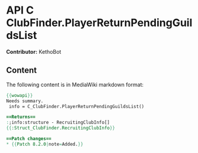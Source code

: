 # API C ClubFinder.PlayerReturnPendingGuildsList

**Contributor:** KethoBot

## Content

The following content is in MediaWiki markdown format:

```mediawiki
{{wowapi}}
Needs summary.
 info = C_ClubFinder.PlayerReturnPendingGuildsList()

==Returns==
:;info:structure - RecruitingClubInfo[]
{{:Struct_ClubFinder.RecruitingClubInfo}}

==Patch changes==
* {{Patch 8.2.0|note=Added.}}
```